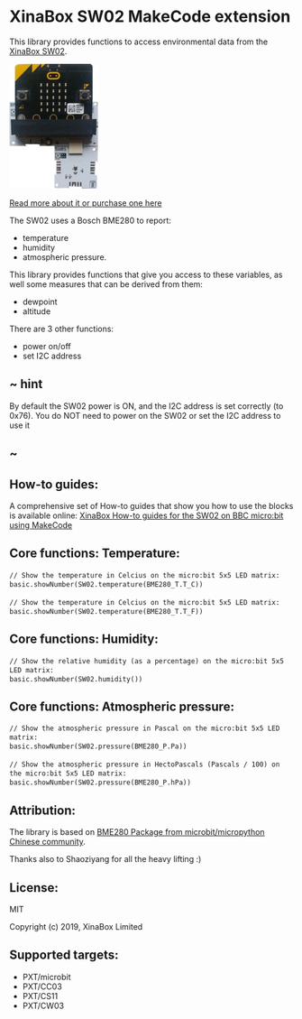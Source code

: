 # XinaBox SW02 MakeCode extension

This library provides functions to access environmental data from the [XinaBox SW02](https://xinabox.cc/products/sw02).

![](sw02.jpg)

[Read more about it or purchase one here](https://xinabox.cc/products/sw02)

The SW02 uses a Bosch BME280 to report:
* temperature 
* humidity 
* atmospheric pressure.

This library provides functions that give you access to these variables, as well some measures that can be derived from them:
* dewpoint
* altitude

There are 3 other functions:
* power on/off
* set I2C address

## ~ hint

By default the SW02 power is ON, and the I2C address is set correctly (to 0x76).
You do NOT need to power on the SW02 or set the I2C address to use it

## ~



## How-to guides:

A comprehensive set of How-to guides that show you how to use the blocks is available online:
[XinaBox How-to guides for the SW02 on BBC micro:bit using MakeCode](https://drive.google.com/open?id=1_oNXhgYeW0AHTLmRxomowxPdvNBCi0iS)


## Core functions: Temperature:

```blocks
// Show the temperature in Celcius on the micro:bit 5x5 LED matrix:
basic.showNumber(SW02.temperature(BME280_T.T_C))

// Show the temperature in Celcius on the micro:bit 5x5 LED matrix:
basic.showNumber(SW02.temperature(BME280_T.T_F))

```


## Core functions: Humidity:

```blocks
// Show the relative humidity (as a percentage) on the micro:bit 5x5 LED matrix:
basic.showNumber(SW02.humidity())

```

## Core functions: Atmospheric pressure:

```blocks
// Show the atmospheric pressure in Pascal on the micro:bit 5x5 LED matrix:
basic.showNumber(SW02.pressure(BME280_P.Pa))

// Show the atmospheric pressure in HectoPascals (Pascals / 100) on the micro:bit 5x5 LED matrix:
basic.showNumber(SW02.pressure(BME280_P.hPa))

```

## Attribution:
The library is based on [BME280 Package from microbit/micropython Chinese community](https://github.com/makecode-extensions/BME280). 

Thanks also to Shaoziyang for all the heavy lifting :)
  


## License:

MIT

Copyright (c) 2019, XinaBox Limited

## Supported targets:

* PXT/microbit
* PXT/CC03
* PXT/CS11
* PXT/CW03
